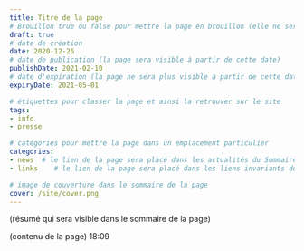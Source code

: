 ```yaml
---
title: Titre de la page
# Brouillon true ou false pour mettre la page en brouillon (elle ne sera pas accessible sur le site)
draft: true 
# date de création
date: 2020-12-26 
# date de publication (la page sera visible à partir de cette date)
publishDate: 2021-02-10 
# date d'expiration (la page ne sera plus visible à partir de cette date)
expiryDate: 2021-05-01  

# étiquettes pour classer la page et ainsi la retrouver sur le site
tags: 
- info
- presse

# catégories pour mettre la page dans un emplacement particulier
categories: 
- news 	# le lien de la page sera placé dans les actualités du Sommaire général
- links    # le lien de la page sera placé dans les liens invariants du Sommaire général

# image de couverture dans le sommaire de la page
cover: /site/cover.png
---
```


(résumé qui sera visible dans le sommaire de la page)

<!--more-->

(contenu de la page) 18:09
